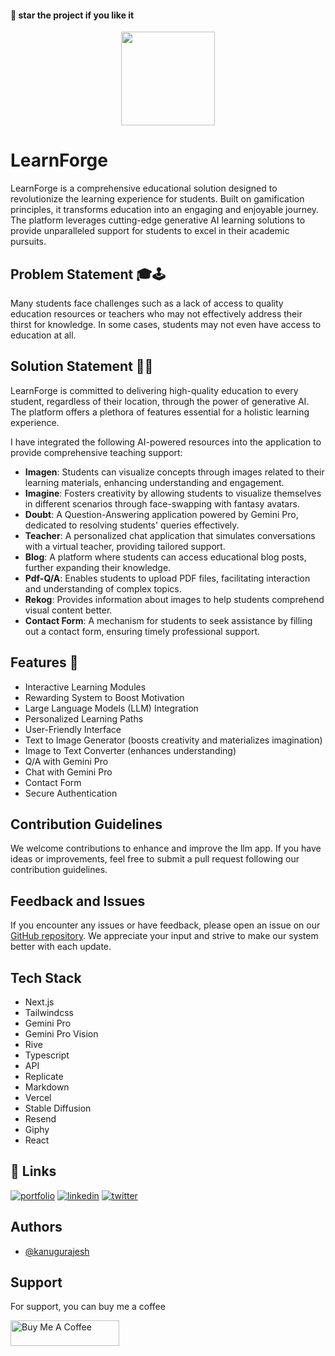 #### 🌟 star the project if you like it

<div align=center>
  <img src="https://github.com/kanugurajesh/LearnForge/assets/77529419/af7d049f-8aab-460e-800b-b2edbbf04810" alt="" width=150 height=150>
</div>

# LearnForge

LearnForge is a comprehensive educational solution designed to revolutionize the learning experience for students. Built on gamification principles, it transforms education into an engaging and enjoyable journey. The platform leverages cutting-edge generative AI learning solutions to provide unparalleled support for students to excel in their academic pursuits.

## Problem Statement 🎓🕹️

Many students face challenges such as a lack of access to quality education resources or teachers who may not effectively address their thirst for knowledge. In some cases, students may not even have access to education at all.

## Solution Statement 🚀🧠

LearnForge is committed to delivering high-quality education to every student, regardless of their location, through the power of generative AI. The platform offers a plethora of features essential for a holistic learning experience.

I have integrated the following AI-powered resources into the application to provide comprehensive teaching support:

- **Imagen**: Students can visualize concepts through images related to their learning materials, enhancing understanding and engagement.
- **Imagine**: Fosters creativity by allowing students to visualize themselves in different scenarios through face-swapping with fantasy avatars.
- **Doubt**: A Question-Answering application powered by Gemini Pro, dedicated to resolving students' queries effectively.
- **Teacher**: A personalized chat application that simulates conversations with a virtual teacher, providing tailored support.
- **Blog**: A platform where students can access educational blog posts, further expanding their knowledge.
- **Pdf-Q/A**: Enables students to upload PDF files, facilitating interaction and understanding of complex topics.
- **Rekog**: Provides information about images to help students comprehend visual content better.
- **Contact Form**: A mechanism for students to seek assistance by filling out a contact form, ensuring timely professional support.

## Features 🌟

- Interactive Learning Modules
- Rewarding System to Boost Motivation
- Large Language Models (LLM) Integration
- Personalized Learning Paths
- User-Friendly Interface
- Text to Image Generator (boosts creativity and materializes imagination)
- Image to Text Converter (enhances understanding)
- Q/A with Gemini Pro
- Chat with Gemini Pro
- Contact Form
- Secure Authentication

## Contribution Guidelines

We welcome contributions to enhance and improve the llm app. If you have ideas or improvements, feel free to submit a pull request following our contribution guidelines.

## Feedback and Issues

If you encounter any issues or have feedback, please open an issue on our [GitHub repository](https://github.com/kanugurajesh/Student-LMS/issues). We appreciate your input and strive to make our system better with each update.

## Tech Stack

- Next.js
- Tailwindcss
- Gemini Pro
- Gemini Pro Vision
- Rive
- Typescript
- API
- Replicate
- Markdown
- Vercel
- Stable Diffusion
- Resend
- Giphy
- React

## 🔗 Links
[![portfolio](https://img.shields.io/badge/my_portfolio-000?style=for-the-badge&logo=ko-fi&logoColor=white)](https://rajeshportfolio.me/)
[![linkedin](https://img.shields.io/badge/linkedin-0A66C2?style=for-the-badge&logo=linkedin&logoColor=white)](https://www.linkedin.com/in/rajesh-kanugu-aba8a3254/)
[![twitter](https://img.shields.io/badge/twitter-1DA1F2?style=for-the-badge&logo=twitter&logoColor=white)](https://twitter.com/exploringengin1)
  
## Authors

- [@kanugurajesh](https://github.com/kanugurajesh)

## Support

For support, you can buy me a coffee

<a href="https://www.buymeacoffee.com/kanugurajen" target="_blank"><img src="https://cdn.buymeacoffee.com/buttons/default-orange.png" alt="Buy Me A Coffee" height="41" width="174"></a>

